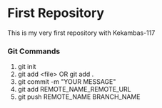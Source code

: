 # First Repository

This is my very first repository with Kekambas-117

### Git Commands
1. git init
2. git add \<file\> OR git add .
3. git commit -m "YOUR MESSAGE"
4. git add REMOTE_NAME_REMOTE_URL
5. git push REMOTE_NAME BRANCH_NAME